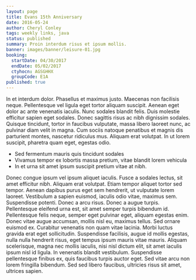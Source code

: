```yaml
---
layout: page
title: Evans 15th Anniversary
date: 2016-05-24
author: Cheryl Conley
tags: weekly links, java
status: published
summary: Proin interdum risus et ipsum mollis.
banner: images/banner/leisure-01.jpg
booking:
  startDate: 04/30/2017
  endDate: 05/02/2017
  ctyhocn: AGSGHHX
  groupCode: E1A
published: true
---
```

In et interdum dolor. Phasellus et maximus justo. Maecenas non facilisis neque. Pellentesque vel ligula eget tortor aliquam suscipit. Aenean eget dolor ac ante venenatis iaculis. Nunc sodales blandit felis. Duis molestie efficitur sapien eget sodales. Donec sagittis risus ac nibh dignissim sodales. Quisque tincidunt, tortor in faucibus vulputate, massa libero laoreet nunc, ac pulvinar diam velit in magna. Cum sociis natoque penatibus et magnis dis parturient montes, nascetur ridiculus mus. Aliquam erat volutpat. In ut lorem suscipit, pharetra quam eget, egestas odio.

* Sed fermentum mauris quis tincidunt sodales
* Vivamus tempor ex lobortis massa pretium, vitae blandit lorem vehicula
* In et urna sit amet ipsum suscipit pretium vitae at nibh.

Donec congue ipsum vel ipsum aliquet iaculis. Fusce a sodales lectus, sit amet efficitur nibh. Aliquam erat volutpat. Etiam tempor aliquet tortor sed tempor. Aenean dapibus purus eget sem hendrerit, ut vulputate lorem laoreet. Vestibulum a sapien euismod, iaculis odio vitae, maximus sem. Suspendisse potenti. Donec a arcu risus. Donec a augue turpis.
Pellentesque eleifend urna est, sit amet semper turpis bibendum id. Pellentesque felis neque, semper eget pulvinar eget, aliquam egestas enim. Donec vitae augue accumsan, mollis nisl eu, maximus tellus. Sed ornare euismod ex. Curabitur venenatis non quam vitae lacinia. Morbi luctus gravida erat eget sollicitudin. Suspendisse facilisis, augue id mollis egestas, nulla nulla hendrerit risus, eget tempus ipsum mauris vitae mauris. Aliquam scelerisque, magna nec mollis iaculis, nisi nisl dictum elit, sit amet iaculis ipsum nisl id ligula. In venenatis blandit vestibulum. Suspendisse pellentesque finibus ex, quis faucibus turpis auctor eget. Sed vitae arcu non lorem fringilla bibendum. Sed sed libero faucibus, ultricies risus sit amet, ultrices sapien.
